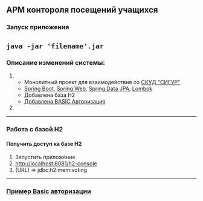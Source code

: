 АРМ контороля посещений учащихся
---
### Запуск приложения
`
java -jar 'filename'.jar
`
---
### Описание изменений системы:

1)  * Монолитный проект для взаимодействия со [СКУД "СИГУР"](https://sigur.com/)
    * [Spring Boot](https://docs.spring.io/spring-boot/docs/current/reference/htmlsingle/), [Spring Web](https://docs.spring.io/spring-boot/docs/2.7.2/reference/htmlsingle/#web), [Spring Data JPA](https://docs.spring.io/spring-boot/docs/2.7.2/reference/htmlsingle/#data.sql.jpa-and-spring-data), [Lombok](https://projectlombok.org/)
    * Добавлена база H2
    * [Добавлена BASIC Авторизация]( https://wp-kama.ru/handbook/rest/basic/authentication/basic) 
2)  

---

### Работа с базой H2
#### Получить доступ ка базе H2
1) Запустить приложение
2) [http://localhost:8081/h2-console]()
3) (URL) => jdbc:h2:mem:voting
---
### [Пример Basic авторизации]( https://efim360.ru/rfc-2617-http-autentifikatsiya-bazovaya-i-daydzhest-autentifikatsiya/ )